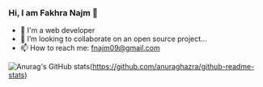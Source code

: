 
### Hi, I am Fakhra Najm 👋
- 🔭 I'm a web developer
- 👯 I’m looking to collaborate on an open source project...
- 📫 How to reach me: fnajm09@gmail.com


![Anurag's GitHub stats](https://github-readme-stats.vercel.app/api?username=najm09&count_private=true)(https://github.com/anuraghazra/github-readme-stats)
